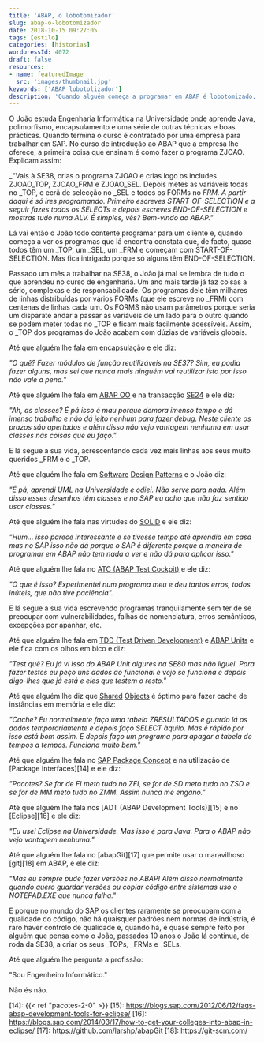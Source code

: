 ```yaml
---
title: 'ABAP, o lobotomizador'
slug: abap-o-lobotomizador
date: 2018-10-15 09:27:05
tags: [estilo]
categories: [historias]
wordpressId: 4072
draft: false
resources:
- name: featuredImage
  src: 'images/thumbnail.jpg'
keywords: ['ABAP lobotolizador']
description: 'Quando alguém começa a programar em ABAP é lobotomizado, as boas prácticas que aprendeu no passado desaparecem e volta a programar como no ZX Spectrum.'
---
```

O João estuda Engenharia Informática na Universidade onde aprende Java, polimorfismo, encapsulamento e uma série de outras técnicas e boas prácticas. Quando termina o curso é contratado por uma empresa para trabalhar em SAP. No curso de introdução ao ABAP que a empresa lhe oferece, a primeira coisa que ensinam é como fazer o programa ZJOAO. Explicam assim:

_"Vais à SE38, crias o programa ZJOAO e crias logo os includes ZJOAO_TOP, ZJOAO_FRM e ZJOAO_SEL. Depois metes as variáveis todas no _TOP, o ecrã de selecção no _SEL e todos os FORMs no _FRM. A partir daqui é só ires programando. Primeiro escreves START-OF-SELECTION e a seguir fazes todos os SELECTs e depois escreves END-OF-SELECTION e mostras tudo numa ALV. É simples, vês? Bem-vindo ao ABAP."_

<!--more-->

Lá vai então o João todo contente programar para um cliente e, quando começa a ver os programas que lá encontra constata que, de facto, quase todos têm um _TOP, um _SEL, um _FRM e começam com START-OF-SELECTION. Mas fica intrigado porque só alguns têm END-OF-SELECTION.

Passado um mês a trabalhar na SE38, o João já mal se lembra de tudo o que aprendeu no curso de engenharia. Um ano mais tarde já faz coisas a sério, complexas e de responsabilidade. Os programas dele têm milhares de linhas distribuídas por vários FORMs (que ele escreve no _FRM) com centenas de linhas cada um. Os FORMS não usam parâmetros porque seria um disparate andar a passar as variáveis de um lado para o outro quando se podem meter todas no _TOP e ficam mais facilmente acessíveis. Assim, o _TOP dos programas do João acabam com dúzias de variáveis globais.

Até que alguém lhe fala em [encapsulação][1] e ele diz:

_"O quê? Fazer módulos de função reutilizáveis na SE37? Sim, eu podia fazer alguns, mas sei que nunca mais ninguém vai reutilizar isto por isso não vale a pena."_

Até que alguém lhe fala em [ABAP OO][2] e na transacção [SE24][3] e ele diz:

_"Ah, as classes? É pá isso é mau porque demora imenso tempo e dá imenso trabalho e não dá jeito nenhum para fazer debug. Neste cliente os prazos são apertados e além disso não vejo vantagem nenhuma em usar classes nas coisas que eu faço."_

E lá segue a sua vida, acrescentando cada vez mais linhas aos seus muito queridos _FRM e o _TOP.

Até que alguém lhe fala em [Software][4] [Design][5] [Patterns][6] e o João diz:

_"É pá, aprendi UML na Universidade e odiei. Não serve para nada. Além disso esses desenhos têm classes e no SAP eu acho que não faz sentido usar classes."_

Até que alguém lhe fala nas virtudes do [SOLID][7] e ele diz:

_"Hum... isso parece interessante e se tivesse tempo até aprendia em casa mas no SAP isso não dá porque o SAP é diferente porque a maneira de programar em ABAP não tem nada a ver e não dá para aplicar isso."_

Até que alguém lhe fala no [ATC (ABAP Test Cockpit)][8] e ele diz:

_"O que é isso? Experimentei num programa meu e deu tantos erros, todos inúteis, que não tive paciência"._

E lá segue a sua vida escrevendo programas tranquilamente sem ter de se preocupar com vulnerabilidades, falhas de nomenclatura, erros semânticos, excepções por apanhar, etc.

Até que alguém lhe fala em [TDD (Test Driven Development)][9] e [ABAP Units][10] e ele fica com os olhos em bico e diz:

_"Test quê? Eu já vi isso do ABAP Unit algures na SE80 mas não liguei. Para fazer testes eu peço uns dados ao funcional e vejo se funciona e depois digo-lhes que já está e eles que testem o resto."_

Até que alguém lhe diz que [Shared][11] [Objects][12] é óptimo para fazer cache de instâncias em memória e ele diz:

_"Cache? Eu normalmente faço uma tabela ZRESULTADOS e guardo lá os dados temporariamente e depois faço SELECT àquilo. Mas é rápido por isso está bom assim. E depois faço um programa para apagar a tabela de tempos a tempos. Funciona muito bem."_

Até que alguém lhe fala no [SAP Package Concept][13] e na utilização de [Package Interfaces][14] e ele diz:

_"Pacotes? Se for de FI meto tudo no ZFI, se for de SD meto tudo no ZSD e se for de MM meto tudo no ZMM. Assim nunca me engano."_

Até que alguém lhe fala nos [ADT (ABAP Development Tools)][15] e no [Eclipse][16] e ele diz:

_"Eu usei Eclipse na Universidade. Mas isso é para Java. Para o ABAP não vejo vantagem nenhuma."_

Até que alguém lhe fala no [abapGit][17] que permite usar o maravilhoso [git][18] em ABAP, e ele diz:

_"Mas eu sempre pude fazer versões no ABAP! Além disso normalmente quando quero guardar versões ou copiar código entre sistemas uso o NOTEPAD.EXE que nunca falha."_

E porque no mundo do SAP os clientes raramente se preocupam com a qualidade do código, não há quaisquer padrões nem normas de indústria, é raro haver controlo de qualidade e, quando há, é quase sempre feito por alguém que pensa como o João, passados 10 anos o João lá continua, de roda da SE38, a criar os seus _TOPs, _FRMs e _SELs.

Até que alguém lhe pergunta a profissão:

"Sou Engenheiro Informático."

Não és não.

   [1]: https://en.wikipedia.org/wiki/Encapsulation_(computer_programming)
   [2]: https://archive.sap.com/documents/docs/DOC-10236
   [3]: https://zevolving.com/category/abapobjects/
   [4]: https://en.wikipedia.org/wiki/Software_design_pattern
   [5]: https://en.wikipedia.org/wiki/Design_Patterns
   [6]: https://shop.oreilly.com/product/9780596007126.do
   [7]: https://en.wikipedia.org/wiki/SOLID
   [8]: https://blogs.sap.com/2012/10/18/getting-started-with-the-abap-test-cockpit-for-developers/
   [9]: https://en.wikipedia.org/wiki/Test-driven_development
   [10]: https://wiki.scn.sap.com/wiki/display/ABAP/ABAP+Unit
   [11]: https://help.sap.com/doc/saphelp_nw70/7.0.31/en-US/14/dafc3e9d3b6927e10000000a114084/frameset.htm
   [12]: https://blogs.sap.com/2015/02/19/how-to-use-shared-object-memory-and-sap-memory-to-share-the-objects-for-processing-in-sap-with-an-example/
   [13]: https://blogs.sap.com/2011/12/04/abap-package-concept-part-1-the-basics/
   [14]: {{< ref "pacotes-2-0" >}}
   [15]: https://blogs.sap.com/2012/06/12/faqs-abap-development-tools-for-eclipse/
   [16]: https://blogs.sap.com/2014/03/17/how-to-get-your-colleges-into-abap-in-eclipse/
   [17]: https://github.com/larshp/abapGit
   [18]: https://git-scm.com/
